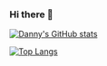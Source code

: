 ### Hi there 👋

[![Danny's GitHub stats](https://github-readme-stats.vercel.app/api?username=dannyherrmann)](https://github.com/anuraghazra/github-readme-stats)

[![Top Langs](https://github-readme-stats.vercel.app/api/top-langs/?username=dannyherrmann&layout=compact)](https://github.com/anuraghazra/github-readme-stats)

<!--
**dannyherrmann/dannyherrmann** is a ✨ _special_ ✨ repository because its `README.md` (this file) appears on your GitHub profile.

Here are some ideas to get you started:

- 🔭 I’m currently working on ...
- 🌱 I’m currently learning ...
- 👯 I’m looking to collaborate on ...
- 🤔 I’m looking for help with ...
- 💬 Ask me about ...
- 📫 How to reach me: ...
- 😄 Pronouns: ...
- ⚡ Fun fact: ...
-->
